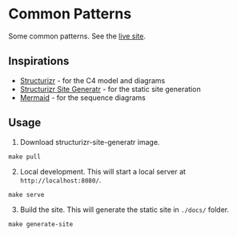 # Common Patterns

Some common patterns. See the [live site](https://geoffmall.github.io/common-patterns/master/).

## Inspirations

- [Structurizr](https://structurizr.com/) - for the C4 model and diagrams
- [Structurizr Site Generatr](https://github.com/avisi-cloud/structurizr-site-generatr/) - for the static site generation
- [Mermaid](https://docs.mermaidchart.com/) - for the sequence diagrams

## Usage

1. Download structurizr-site-generatr image.

```
make pull
```

2. Local development. This will start a local server at `http://localhost:8080/`.

```
make serve
```

3. Build the site. This will generate the static site in `./docs/` folder.

```
make generate-site
```


